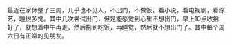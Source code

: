 最近在家休整了三周，几乎也不见人，不出门，不做饭。看小说，看电视剧，看综艺，睡很多觉。其中几次尝试出门，但是能感觉到心里不想出门，早上10点收拾好了，就想着中午再走，然后拖到吃饭，再睡觉，然后就不想出门了。其中每个周六日有正常的见朋友。